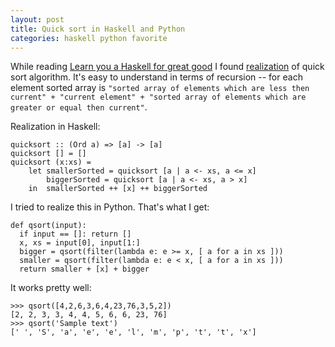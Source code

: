 ```yaml
---
layout: post
title: Quick sort in Haskell and Python
categories: haskell python favorite
---
```


While reading [Learn you a Haskell for great good][learn-haskell] I found [realization][haskell-qsort] of quick sort algorithm. It's easy to understand in terms of recursion -- for each element sorted array is `"sorted array of elements which are less then current" + "current element" + "sorted array of elements which are greater or equal then current"`.

Realization in Haskell:

    quicksort :: (Ord a) => [a] -> [a]  
    quicksort [] = []  
    quicksort (x:xs) =   
        let smallerSorted = quicksort [a | a <- xs, a <= x]  
            biggerSorted = quicksort [a | a <- xs, a > x]  
        in  smallerSorted ++ [x] ++ biggerSorted

I tried to realize this in Python. That's what I get:

    def qsort(input):
      if input == []: return [] 
      x, xs = input[0], input[1:]
      bigger = qsort(filter(lambda e: e >= x, [ a for a in xs ]))
      smaller = qsort(filter(lambda e: e < x, [ a for a in xs ]))
      return smaller + [x] + bigger

It works pretty well:

    >>> qsort([4,2,6,3,6,4,23,76,3,5,2])
    [2, 2, 3, 3, 4, 4, 5, 6, 6, 23, 76]    
    >>> qsort('Sample text')
    [' ', 'S', 'a', 'e', 'e', 'l', 'm', 'p', 't', 't', 'x']

[learn-haskell]: http://learnyouahaskell.com/chapters
[haskell-qsort]: http://learnyouahaskell.com/recursion#quick-sort
